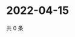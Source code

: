 # 2022-04-15

共 0 条

<!-- BEGIN WEIBO -->
<!-- 最后更新时间 Fri Apr 15 2022 03:11:46 GMT+0800 (China Standard Time) -->

<!-- END WEIBO -->
